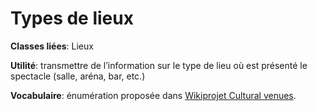 # Types de lieux

**Classes liées**: Lieux

**Utilité**: transmettre de l’information sur le type de lieu où est présenté le spectacle (salle, aréna, bar, etc.)

**Vocabulaire**: énumération proposée dans [Wikiprojet Cultural venues](https://www.wikidata.org/wiki/Wikidata:WikiProject_Cultural_venues/Typology).
